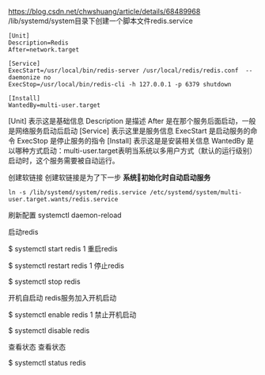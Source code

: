https://blog.csdn.net/chwshuang/article/details/68489968
/lib/systemd/system目录下创建一个脚本文件redis.service
```
[Unit]
Description=Redis
After=network.target

[Service]
ExecStart=/usr/local/bin/redis-server /usr/local/redis/redis.conf  --daemonize no
ExecStop=/usr/local/bin/redis-cli -h 127.0.0.1 -p 6379 shutdown

[Install]
WantedBy=multi-user.target
```
[Unit] 表示这是基础信息
Description 是描述
After 是在那个服务后面启动，一般是网络服务启动后启动
[Service] 表示这里是服务信息
ExecStart 是启动服务的命令
ExecStop 是停止服务的指令
[Install] 表示这是是安装相关信息
WantedBy 是以哪种方式启动：multi-user.target表明当系统以多用户方式（默认的运行级别）启动时，这个服务需要被自动运行。

创建软链接
创建软链接是为了下一步 **系统初始化时自动启动服务**

```
ln -s /lib/systemd/system/redis.service /etc/systemd/system/multi-user.target.wants/redis.service
```

刷新配置
systemctl daemon-reload

启动redis

$ systemctl start redis
1
重启redis

$ systemctl restart redis
1
停止redis

$ systemctl stop redis

开机自启动
redis服务加入开机启动

$ systemctl enable redis
1
禁止开机启动

$ systemctl disable redis

查看状态
查看状态

$ systemctl status redis
